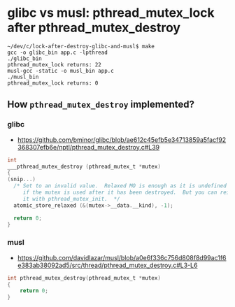 # glibc vs musl: pthread_mutex_lock after pthread_mutex_destroy

```console
~/dev/c/lock-after-destroy-glibc-and-musl$ make
gcc -o glibc_bin app.c -lpthread
./glibc_bin
pthread_mutex_lock returns: 22
musl-gcc -static -o musl_bin app.c
./musl_bin
pthread_mutex_lock returns: 0
```

## How `pthread_mutex_destroy` implemented?

### glibc

- https://github.com/bminor/glibc/blob/ae612c45efb5e34713859a5facf92368307efb6e/nptl/pthread_mutex_destroy.c#L39

```c
int
___pthread_mutex_destroy (pthread_mutex_t *mutex)
{
(snip...)
  /* Set to an invalid value.  Relaxed MO is enough as it is undefined behavior
     if the mutex is used after it has been destroyed.  But you can reinitialize
     it with pthread_mutex_init.  */
  atomic_store_relaxed (&(mutex->__data.__kind), -1);

  return 0;
}
```

### musl
- https://github.com/davidlazar/musl/blob/a0e6f336c756d808f8d99ac1f6e383ab38092ad5/src/thread/pthread_mutex_destroy.c#L3-L6

```c
int pthread_mutex_destroy(pthread_mutex_t *mutex)
{
	return 0;
}
```
